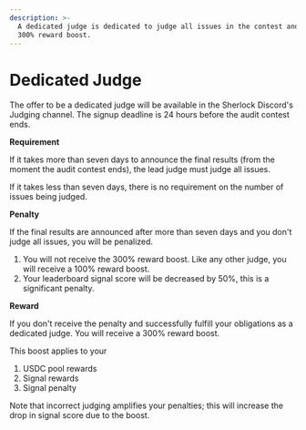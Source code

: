 ```yaml
---
description: >-
  A dedicated judge is dedicated to judge all issues in the contest and gets a
  300% reward boost.
---
```


# Dedicated Judge

The offer to be a dedicated judge will be available in the Sherlock Discord's Judging channel. The signup deadline is 24 hours before the audit contest ends.

**Requirement**

If it takes more than seven days to announce the final results (from the moment the audit contest ends), the lead judge must judge all issues.

If it takes less than seven days, there is no requirement on the number of issues being judged.

**Penalty**

If the final results are announced after more than seven days and you don't judge all issues, you will be penalized.

1. You will not receive the 300% reward boost. Like any other judge, you will receive a 100% reward boost.
2. Your leaderboard signal score will be decreased by 50%, this is a significant penalty.

**Reward**

If you don't receive the penalty and successfully fulfill your obligations as a dedicated judge. You will receive a 300% reward boost.

This boost applies to your

1. USDC pool rewards
2. Signal rewards
3. Signal penalty

Note that incorrect judging amplifies your penalties; this will increase the drop in signal score due to the boost.



